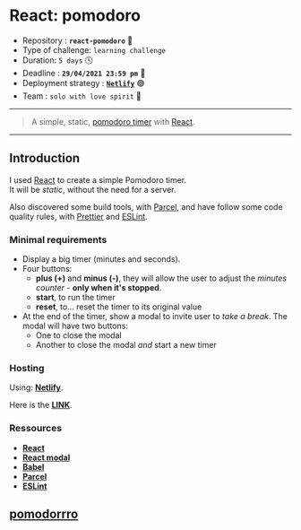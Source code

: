 # React: pomodoro

- Repository : **`react-pomodoro`** 🍅
- Type of challenge: `learning challenge`
- Duration: `5 days` 🕓
- Deadline : **`29/04/2021 23:59 pm`** 🔔
- Deployment strategy : [**`Netlify`**](https://www.netlify.com) 🟢
- Team : `solo with love spirit` 💞

---

> A simple, static, [pomodoro timer](https://en.wikipedia.org/wiki/Pomodoro_Technique) with [React](https://reactjs.org).

---

## Introduction

I used [React](https://reactjs.org) to create a simple Pomodoro timer.  
It will be _static_, without the need for a server.

Also discovered some build tools, with [Parcel](https://parceljs.org/), and have follow some code quality rules, with [Prettier](https://prettier.io) and [ESLint](https://eslint.org).

### Minimal requirements

- Display a big timer (minutes and seconds).
- Four buttons:
  - **plus (+)** and **minus (-)**, they will allow the user to adjust the _minutes counter_ - **only when it's stopped**.
  - **start**, to run the timer
  - **reset**, to… reset the timer to its original value
- At the end of the timer, show a modal to invite user to *take a break*. The modal will have two buttons:
  - One to close the modal
  - Another to close the modal *and* start a new timer

### Hosting

Using: [**Netlify**](https://www.netlify.com).

Here is the [**LINK**](https://keen-wiles-965e4a.netlify.app/).

### Ressources

- [**React**](https://reactjs.org/)
- [**React modal**](https://www.npmjs.com/package/react-modal)
- [**Babel**](https://babeljs.io/)
- [**Parcel**](https://parceljs.org/)
- [**ESLint**](https://eslint.org/)


[pomodorrro](https://media1.tenor.com/images/e845cf9df1985bdd1e569fa548f9d1e4/tenor.gif?itemid=12706835) 
---
